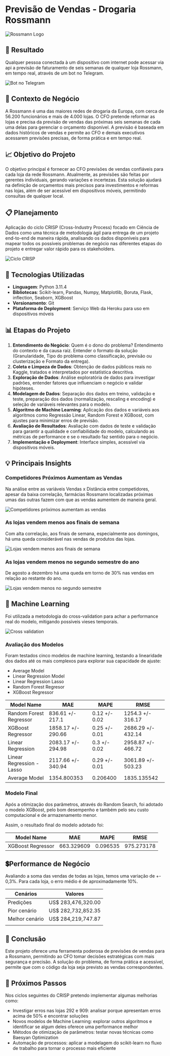 # Previsão de Vendas - Drogaria Rossmann

![Rossmann Logo](img/rossmann_store.jpg)

## 📲 Resultado

Qualquer pessoa conectada à um dispositivo com internet pode acessar via api a previsão de faturamento de seis semanas de qualquer loja Rossmann, em tempo real, através de um bot no Telegram.

![Bot no Telegram](img/bot_telegram.jpeg)

## 💼 Contexto de Negócio

A Rossmann é uma das maiores redes de drogaria da Europa, com cerca de 56.200 funcionários e mais de 4.000 lojas. O CFO pretende reformar as lojas e precisa da previsão de vendas das próximas seis semanas de cada uma delas para gerenciar o orçamento disponível. A previsão é baseada em dados históricos de vendas e permite ao CFO e demais executivos acessarem previsões precisas, de forma prática e em tempo real.

## 📈 Objetivo do Projeto

O objetivo principal é fornecer ao CFO previsões de vendas confiáveis para cada loja da rede Rossmann. Atualmente, as previsões são feitas por gerentes individuais, gerando variações e incertezas. Esta solução ajudará na definição de orçamentos mais precisos para investimentos e reformas nas lojas, além de ser acessível em dispositivos móveis, permitindo consultas de qualquer local.

## 📋 Planejamento

Aplicação do ciclo CRISP (Cross-Industry Process) focado em Ciência de Dados como uma técnica de metodologia ágil para entrega de um projeto end-to-end de maneira rápida, analisando os dados disponíveis para mapear todos os possíveis problemas de negócio nas diferentes etapas do projeto e entregar valor rápido para os stakeholders.

![Ciclo CRISP](img/CRISP.jpg)

## 🚀 Tecnologias Utilizadas

- **Linguagem**: Python 3.11.4
- **Bibliotecas**: Scikit-learn, Pandas, Numpy, Matplotlib, Boruta, Flask, inflection, Seaborn, XGBoost
- **Versionamento**: Git
- **Plataforma de Deployment**: Serviço Web da Heroku para uso em dispositivos móveis

## 📊 Etapas do Projeto

1. **Entendimento do Negócio**: Quem é o dono do problema? Entendimento do contexto e da causa raiz. Entender o formato da solução (Granularidade, Tipo do problema como classificação, previsão ou clusterização e Formato da entrega).
2. **Coleta e Limpeza de Dados**: Obtenção de dados públicos reais no Kaggle, tratados e interpretados por estatística descritiva.
3. **Exploração de Dados**: Análise exploratória de dados para investigar padrões, entender fatores que influenciam o negócio e validar hipóteses.
4. **Modelagem de Dados**: Separação dos dados em treino, validação e teste, preparação dos dados (normalização, rescaling e encoding) e seleção de variáveis relevantes para o modelo.
5. **Algoritmo de Machine Learning**: Aplicação dos dados e variáveis aos algoritmos como Regressão Linear, Random Forest e XGBoost, com ajustes para minimizar erros de previsão.
6. **Avaliação de Resultados**: Avaliação com dados de teste e validação para garantir a qualidade e confiabilidade do modelo, calculando as métricas de performance e se o resultado faz sentido para o negócio.
7. **Implementação e Deployment**: Interface simples, acessível via dispositivos móveis.

## 💡 Principais Insights

### Competidores Próximos Aumentam as Vendas

Na análise entre as variáveis Vendas x Distância entre competidores, apesar da baixa correlação, farmácias Rossmann localizadas próximas umas das outras fazem com que as vendas aumentem de maneira geral.

![Competidores próximos aumentam as vendas](img/stores_with_closer_competitors_sell_more.png)

### As lojas vendem menos aos finais de semana

Com alta correlação, aos finais de semana, especialmente aos domingos, há uma queda considerável nas vendas de produtos das lojas.

![Lojas vendem menos aos finais de semana](img/stores_sell_less_on_weekends.png)

### As lojas vendem menos no segundo semestre do ano

De agosto a dezembro há uma queda em torno de 30% nas vendas em relação ao restante do ano.

![Lojas vendem menos no segundo semestre](img/sales_by_month.png)

## 🤖 Machine Learning

Foi utilizada a metodologia do cross-validation para achar a performance real do modelo, mitigando possíveis vieses temporais.

![Cross validation](img/cross_validation.jpg)

### Avaliação dos Modelos

Foram testados cinco modelos de machine learning, testando a linearidade dos dados até os mais complexos para explorar sua capacidade de ajuste:

- Average Model
- Linear Regression Model
- Linear Regression Lasso
- Random Forest Regresor
- XGBoost Regressor

| Model Name | MAE        | MAPE       | RMSE       |
|---|---|---|---|
| Random Forest Regressor | 836.61 +/- 217.1 | 0.12 +/- 0.02 | 1254.3 +/- 316.17 |
| XGBoost Regressor      | 1858.17 +/- 290.66	| 0.25 +/- 0.01	| 2686.29 +/- 432.14 |
| Linear Regression      | 2083.17 +/- 294.98	| 0.3 +/- 0.02	| 2958.87 +/- 466.72 |
| Linear Regression - Lasso | 2117.66 +/- 340.94 | 0.29 +/- 0.01 | 3061.89 +/- 503.23 |
| Average Model         | 1354.800353 | 0.206400   | 1835.135542 |

### Modelo Final

Após a otimização dos parâmetros, através do Random Search, foi adotado o modelo XGBoost, pelo bom desempenho e também pelo seu custo computacional e de armazenamento menor.

Assim, o resultado final do modelo adotado foi:

| Model Name | MAE        | MAPE       | RMSE       |
|---|---|---|---|
| XGBoost Regressor      | 663.329609 |	0.096535 | 975.273178 |

## 💲Performance de Negócio

Avaliando a soma das vendas de todas as lojas, temos uma variação de +- 0,3%. 
Para cada loja, o erro médio é de aproximadamente 10%.

| Cenários       | Valores               |
|---------------|-----------------------|
| Predições     | US$ 283,476,320.00     |
| Pior cenário | US$ 282,732,852.35     |
| Melhor cenário | US$ 284,219,747.87     |
|               |                       |


## 📌 Conclusão

Este projeto oferece uma ferramenta poderosa de previsões de vendas para a Rossmann, permitindo ao CFO tomar decisões estratégicas com mais segurança e precisão. 
A solução do problema, de forma prática e acessível, permite que com o código da loja seja previsto as vendas correspondentes.

## 🔎 Próximos Passos

Nos ciclos seguintes do CRISP pretendo implementar algumas melhorias como:

- Investigar erros nas lojas 292 e 909: analisar porque apresentam erros acima de 50% e encontrar soluções
- Novos modelos de Machine Learning: explorar outros algoritmos e identificar se algum deles oferece uma performance melhor
- Métodos de otimização de parâmetros: testar novas técnicas como Baesyan Optimization
- Automação de processos: aplicar a modelagem do scikit-learn no fluxo de trabalho para tornar o processo mais eficiente
